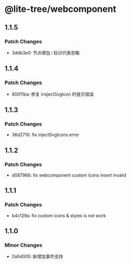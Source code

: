 # @lite-tree/webcomponent

## 1.1.5

### Patch Changes

- 3ddb3e0: 节点增加 i 标识代表忽略

## 1.1.4

### Patch Changes

- 80011ba: 修复 insjectSvgIcon 时提示错误

## 1.1.3

### Patch Changes

- 36d2710: fix injectSvgIcons error

## 1.1.2

### Patch Changes

- d087966: fix webcomponent custom icons insert invalid

## 1.1.1

### Patch Changes

- b4c129a: fix custom icons & styles is not work

## 1.1.0

### Minor Changes

- 0a5d005: 新增加事件支持
